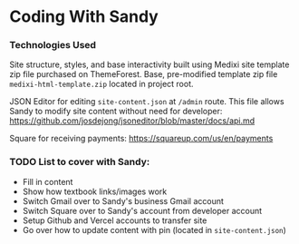 # Coding With Sandy

### Technologies Used

Site structure, styles, and base interactivity built using Medixi site template zip file purchased on ThemeForest. Base, pre-modified template zip file `medixi-html-template.zip` located in project root.

JSON Editor for editing `site-content.json` at `/admin` route. This file allows Sandy to modify site content without need for developer:
https://github.com/josdejong/jsoneditor/blob/master/docs/api.md

Square for receiving payments: https://squareup.com/us/en/payments

### TODO List to cover with Sandy:

- Fill in content
- Show how textbook links/images work
- Switch Gmail over to Sandy's business Gmail account
- Switch Square over to Sandy's account from developer account
- Setup Github and Vercel accounts to transfer site
- Go over how to update content with pin (located in `site-content.json`)
